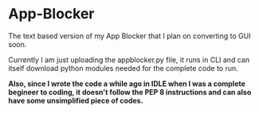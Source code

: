 # App-Blocker
 The text based version of my App Blocker that I plan on converting to GUI soon.

 Currently I am just uploading the appblocker.py file, it runs in CLI and can itself download python modules needed for the complete code to run.

 **Also, since I wrote the code a while ago in IDLE when I was a complete begineer to coding, it doesn't follow the PEP 8 instructions and can also have some unsimplified piece of codes.**